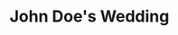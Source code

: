 ---
layout: reel
rank: 4
feature: true
title: John Doe's Wedding
description: "Lorem ipsum dolor sit amet, consectetur adipiscing elit, sed do eiusmod tempor incididunt ut labore et dolore magna aliqua. Ut enim ad minim veniam, quis nostrud exercitation ullamco laboris nisi ut aliquip ex ea commodo consequat."
image: /img/feature/test2.jpg
thumb: http://farm4.static.flickr.com/3261/2538183196_8baf9a8015_s.jpg
type: corporate
---